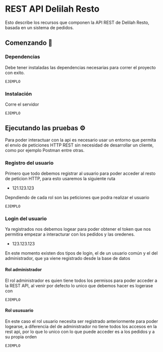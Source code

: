 # REST API Delilah Resto

Esto describe los recursos que componen la API REST de Delilah Resto, basada en un sistema de pedidos.

## Comenzando 🚀

### Dependencias 

Debe tener instaladas las dependencias necesarias para correr el proyecto con exito. 

```
EJEMPLO
```
### Instalación 

Corre el servidor
```
EJEMPLO
```
## Ejecutando las pruebas ⚙️

Para poder interactuar con la api es necesario usar un entorno que permita el envío de peticiones HTTP REST sin necesidad de desarrollar un cliente, como por ejemplo Postman entre otras.

### Registro del usuario

Primero que todo debemos registrar al usuario para poder acceder al resto de peticion HTTP, para esto usaremos la siguiente ruta
* 121.123.123

Depndiendo de cada rol son las peticiones que podra realizar el usuario

```
EJEMPLO
```

### Login del usuario

Ya registrados nos debemos logear para poder obtener el token que nos permitira empezar a interacturar con los pedidos y las oredenes.
* 123.123.123

En este momento existen dos tipos de login, el de un usuario común y el del administrador, que ya viene registrado desde la base de datos

#### Rol administrador

El rol administrador es quien tiene todos los permisos para poder acceder a la REST API, al venir por defecto lo unico que debemos hacer es logerase con 

```
EJEMPLO
```

#### Rol ususuario

En este caso el rol usuario necesita ser registrado anteriormente para poder logearse, a diferencia del de administrador no tiene todos los accesos en la rest api, por lo que lo unico con lo que puede acceder es a los pedidos y a su propia orden

```
EJEMPLO
```




